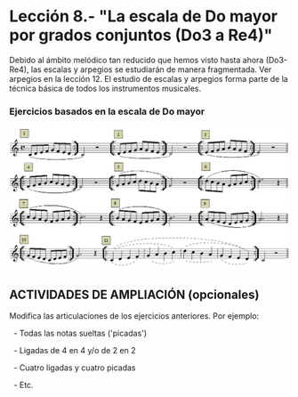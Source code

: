 
# Lección 8.- "La escala de Do mayor por grados conjuntos (Do3 a Re4)"

Debido al ámbito melódico tan reducido que hemos visto hasta ahora (Do3-Re4), las escalas y arpegios se estudiarán de manera fragmentada. Ver arpegios en la lección 12.
El estudio de escalas y arpegios forma parte de la técnica básica de todos los instrumentos musicales.

### Ejercicios basados en la escala de Do mayor

<img src="img/Escalas_Do3-Re4.gif" alt="Escalas fragmentadas Do3-Re4" title="Escalas fragmentadas Do3-Re4" />



## ACTIVIDADES DE AMPLIACIÓN (opcionales)


Modifica las articulaciones de los ejercicios anteriores. Por ejemplo:

  - Todas las notas sueltas ('picadas')

  - Ligadas de 4 en 4 y/o de 2 en 2

  - Cuatro ligadas y cuatro picadas

  - Etc.
